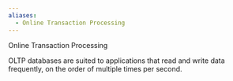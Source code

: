 ```yaml
---
aliases:
  - Online Transaction Processing
---
```

Online Transaction Processing

OLTP databases are suited to applications that read and write data frequently, on the order of multiple times per second.